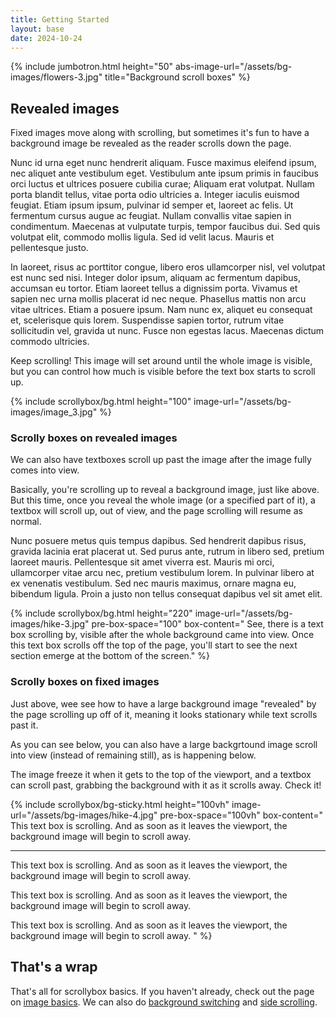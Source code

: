```yaml
---
title: Getting Started
layout: base
date: 2024-10-24
---
```


{% include jumbotron.html
  height="50"
  abs-image-url="/assets/bg-images/flowers-3.jpg"
  title="Background scroll boxes"
%}


## Revealed images
Fixed images move along with scrolling, but sometimes it's fun to have a background image be revealed as the reader scrolls down the page.

Nunc id urna eget nunc hendrerit aliquam. Fusce maximus eleifend ipsum, nec aliquet ante vestibulum eget. Vestibulum ante ipsum primis in faucibus orci luctus et ultrices posuere cubilia curae; Aliquam erat volutpat. Nullam porta blandit tellus, vitae porta odio ultricies a. Integer iaculis euismod feugiat. Etiam ipsum ipsum, pulvinar id semper et, laoreet ac felis. Ut fermentum cursus augue ac feugiat. Nullam convallis vitae sapien in condimentum. Maecenas at vulputate turpis, tempor faucibus dui. Sed quis volutpat elit, commodo mollis ligula. Sed id velit lacus. Mauris et pellentesque justo.

In laoreet, risus ac porttitor congue, libero eros ullamcorper nisl, vel volutpat est nunc sed nisi. Integer dolor ipsum, aliquam ac fermentum dapibus, accumsan eu tortor. Etiam laoreet tellus a dignissim porta. Vivamus et sapien nec urna mollis placerat id nec neque. Phasellus mattis non arcu vitae ultrices. Etiam a posuere ipsum. Nam nunc ex, aliquet eu consequat et, scelerisque quis lorem. Suspendisse sapien tortor, rutrum vitae sollicitudin vel, gravida ut nunc. Fusce non egestas lacus. Maecenas dictum commodo ultricies.

Keep scrolling! This image will set around until the whole image is visible, but you can control how much is visible before the text box starts to scroll up.

<!--bg images look like they are being revealed; try having image that comes up and moves away and can lock into place.-->

{% include scrollybox/bg.html
  height="100"
  image-url="/assets/bg-images/image_3.jpg"
%}


<!-- 
{% include scrollybox/bg.html
  height="220"
  image-url="/assets/bg-images/image_3.jpg"
  pre-box-space="100"
  box-content=" 
       See, there is a text box scrolling by, visible after the whole background came into view. Once this text box scrolls off the top of the page, you'll start to see the next section emerge at the bottom of the screen."
%}
-->



### Scrolly boxes on revealed images
We can also have textboxes scroll up past the image after the image fully comes into view.

Basically, you're scrolling up to reveal a background image, just like above. But this time, once you reveal the whole image (or a specified part of it), a textbox will scroll up, out of view, and the page scrolling will resume as normal.

Nunc posuere metus quis tempus dapibus. Sed hendrerit dapibus risus, gravida lacinia erat placerat ut. Sed purus ante, rutrum in libero sed, pretium laoreet mauris. Pellentesque sit amet viverra est. Mauris mi orci, ullamcorper vitae arcu nec, pretium vestibulum lorem. In pulvinar libero at ex venenatis vestibulum. Sed nec mauris maximus, ornare magna eu, bibendum ligula. Proin a justo non tellus consequat dapibus vel sit amet elit.


{% include scrollybox/bg.html
  height="220"
  image-url="/assets/bg-images/hike-3.jpg"
  pre-box-space="100"
  box-content=" 
       See, there is a text box scrolling by, visible after the whole background came into view. Once this text box scrolls off the top of the page, you'll start to see the next section emerge at the bottom of the screen."
%}




### Scrolly boxes on fixed images
Just above, wee see how to have a large background image "revealed" by the page scrolling up off of it, meaning it looks stationary while text scrolls past it.

As you can see below, you can also have a large backgrtound image scroll into view (instead of remaining still), as is happening below. 

The image freeze it when it gets to the top of the viewport, and a textbox can scroll past, grabbing the background with it as it scrolls away. Check it!


{% include scrollybox/bg-sticky.html
  height="100vh"
  image-url="/assets/bg-images/hike-4.jpg"
  pre-box-space="100vh"
  box-content="
       This text box is scrolling. And as soon as it leaves the viewport, the background image will begin to scroll away. 
<hr/>
       This text box is scrolling. And as soon as it leaves the viewport, the background image will begin to scroll away. 
  <p/>     
       This text box is scrolling. And as soon as it leaves the viewport, the background image will begin to scroll away. 
    <p/>   
       This text box is scrolling. And as soon as it leaves the viewport, the background image will begin to scroll away.   "
%}


## That's a wrap 
That's all for scrollybox basics. If you haven't already, check out the page on [image basics](iamges). We can also do [background switching](bg-switch) and [side scrolling](side-scroll).
